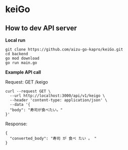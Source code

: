 # keiGo

## How to dev API server

**Local run**

```
git clone https://github.com/aizu-go-kapro/keiGo.git
cd backend
go mod download
go run main.go
```

**Example API call**

Request: GET /keigo

```
curl --request GET \
  --url http://localhost:3000/api/v1/keigo \
  --header 'content-type: application/json' \
  --data '{
  "body": "寿司が食べたい。"
}'
```

Response:

```
{
  "converted_body": "寿司 が 食べ たい 。 "
}
```
